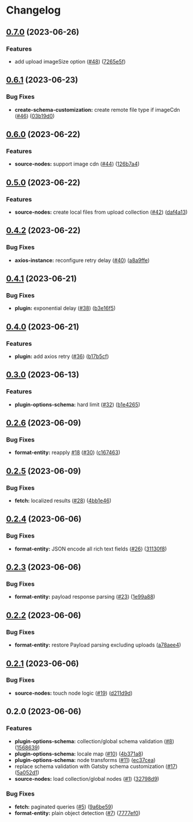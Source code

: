 # Changelog

## [0.7.0](https://github.com/thompsonsj/gatbsy-source-payload-cms/compare/v0.6.1...v0.7.0) (2023-06-26)


### Features

* add upload imageSize option ([#48](https://github.com/thompsonsj/gatbsy-source-payload-cms/issues/48)) ([7265e5f](https://github.com/thompsonsj/gatbsy-source-payload-cms/commit/7265e5f01e59fd99d0e8d664b4173923dd9eea1b))

## [0.6.1](https://github.com/thompsonsj/gatbsy-source-payload-cms/compare/v0.6.0...v0.6.1) (2023-06-23)


### Bug Fixes

* **create-schema-customization:** create remote file type if imageCdn ([#46](https://github.com/thompsonsj/gatbsy-source-payload-cms/issues/46)) ([03b19d0](https://github.com/thompsonsj/gatbsy-source-payload-cms/commit/03b19d0f45cc8352020fc8e70c2cdb6e8235a365))

## [0.6.0](https://github.com/thompsonsj/gatbsy-source-payload-cms/compare/v0.5.0...v0.6.0) (2023-06-22)


### Features

* **source-nodes:** support image cdn ([#44](https://github.com/thompsonsj/gatbsy-source-payload-cms/issues/44)) ([126b7a4](https://github.com/thompsonsj/gatbsy-source-payload-cms/commit/126b7a4db6161f4b2a08cdf497e3b2c3477d927a))

## [0.5.0](https://github.com/thompsonsj/gatbsy-source-payload-cms/compare/v0.4.2...v0.5.0) (2023-06-22)


### Features

* **source-nodes:** create local files from upload collection ([#42](https://github.com/thompsonsj/gatbsy-source-payload-cms/issues/42)) ([daf4a13](https://github.com/thompsonsj/gatbsy-source-payload-cms/commit/daf4a133443121b4ddc204b6c00a0c0b9b4cb55c))

## [0.4.2](https://github.com/thompsonsj/gatbsy-source-payload-cms/compare/v0.4.1...v0.4.2) (2023-06-22)


### Bug Fixes

* **axios-instance:** reconfigure retry delay ([#40](https://github.com/thompsonsj/gatbsy-source-payload-cms/issues/40)) ([a8a9ffe](https://github.com/thompsonsj/gatbsy-source-payload-cms/commit/a8a9ffed5b972459c9d5b435a952f176a18e0445))

## [0.4.1](https://github.com/thompsonsj/gatbsy-source-payload-cms/compare/v0.4.0...v0.4.1) (2023-06-21)


### Bug Fixes

* **plugin:** exponential delay ([#38](https://github.com/thompsonsj/gatbsy-source-payload-cms/issues/38)) ([b3e16f5](https://github.com/thompsonsj/gatbsy-source-payload-cms/commit/b3e16f5cc38e7cab2fcdd51c352e49e641a52df1))

## [0.4.0](https://github.com/thompsonsj/gatbsy-source-payload-cms/compare/v0.3.0...v0.4.0) (2023-06-21)


### Features

* **plugin:** add axios retry ([#36](https://github.com/thompsonsj/gatbsy-source-payload-cms/issues/36)) ([b17b5cf](https://github.com/thompsonsj/gatbsy-source-payload-cms/commit/b17b5cf94193610764e36bc40a33c54ece4e215a))

## [0.3.0](https://github.com/thompsonsj/gatbsy-source-payload-cms/compare/v0.2.6...v0.3.0) (2023-06-13)


### Features

* **plugin-options-schema:** hard limit ([#32](https://github.com/thompsonsj/gatbsy-source-payload-cms/issues/32)) ([b1e4265](https://github.com/thompsonsj/gatbsy-source-payload-cms/commit/b1e42658c3addc4e4f25059a252cbd8d2e01c7bf))

## [0.2.6](https://github.com/thompsonsj/gatbsy-source-payload-cms/compare/v0.2.5...v0.2.6) (2023-06-09)


### Bug Fixes

* **format-entity:** reapply [#18](https://github.com/thompsonsj/gatbsy-source-payload-cms/issues/18) ([#30](https://github.com/thompsonsj/gatbsy-source-payload-cms/issues/30)) ([c167463](https://github.com/thompsonsj/gatbsy-source-payload-cms/commit/c16746384d3bdd6e195be440f9c8f9990f2425a8))

## [0.2.5](https://github.com/thompsonsj/gatbsy-source-payload-cms/compare/v0.2.4...v0.2.5) (2023-06-09)


### Bug Fixes

* **fetch:** localized results ([#28](https://github.com/thompsonsj/gatbsy-source-payload-cms/issues/28)) ([4bb1e46](https://github.com/thompsonsj/gatbsy-source-payload-cms/commit/4bb1e46b391d322f0d45aca5449057bc2940442f))

## [0.2.4](https://github.com/thompsonsj/gatbsy-source-payload-cms/compare/v0.2.3...v0.2.4) (2023-06-06)


### Bug Fixes

* **format-entity:** JSON encode all rich text fields ([#26](https://github.com/thompsonsj/gatbsy-source-payload-cms/issues/26)) ([31130f8](https://github.com/thompsonsj/gatbsy-source-payload-cms/commit/31130f81ee1824907c1d85d0d1375ab74160fd52))

## [0.2.3](https://github.com/thompsonsj/gatbsy-source-payload-cms/compare/v0.2.2...v0.2.3) (2023-06-06)


### Bug Fixes

* **format-entity:** payload response parsing ([#23](https://github.com/thompsonsj/gatbsy-source-payload-cms/issues/23)) ([1e99a88](https://github.com/thompsonsj/gatbsy-source-payload-cms/commit/1e99a88c492782e5caf2d4669b826a54baddeb41))

## [0.2.2](https://github.com/thompsonsj/gatbsy-source-payload-cms/compare/v0.2.1...v0.2.2) (2023-06-06)


### Bug Fixes

* **format-entity:** restore Payload parsing excluding uploads ([a78aee4](https://github.com/thompsonsj/gatbsy-source-payload-cms/commit/a78aee4668b1c8a0a8aebabf265f92b38241f61b))

## [0.2.1](https://github.com/thompsonsj/gatbsy-source-payload-cms/compare/v0.2.0...v0.2.1) (2023-06-06)


### Bug Fixes

* **source-nodes:** touch node logic ([#19](https://github.com/thompsonsj/gatbsy-source-payload-cms/issues/19)) ([d211d9d](https://github.com/thompsonsj/gatbsy-source-payload-cms/commit/d211d9dd534314868dcc62c609c1805dd3d92b69))

## 0.2.0 (2023-06-06)


### Features

* **plugin-options-schema:** collection/global schema validation ([#8](https://github.com/thompsonsj/gatbsy-source-payload-cms/issues/8)) ([1568639](https://github.com/thompsonsj/gatbsy-source-payload-cms/commit/1568639aceb7f33cd13857328d6b86ae6fa6a2fe))
* **plugin-options-schema:** locale map ([#10](https://github.com/thompsonsj/gatbsy-source-payload-cms/issues/10)) ([4b371a8](https://github.com/thompsonsj/gatbsy-source-payload-cms/commit/4b371a845df77d5bd1a2678240a7ad1b7d0f850a))
* **plugin-options-schema:** node transforms ([#11](https://github.com/thompsonsj/gatbsy-source-payload-cms/issues/11)) ([ec37cea](https://github.com/thompsonsj/gatbsy-source-payload-cms/commit/ec37cea753824bd24ae2e6b5dcd790eaa4d48c48))
* replace schema validation with Gatsby schema customization ([#17](https://github.com/thompsonsj/gatbsy-source-payload-cms/issues/17)) ([5a052d1](https://github.com/thompsonsj/gatbsy-source-payload-cms/commit/5a052d1e9128c910de654fe3f5a6e7ffaea9fa12))
* **source-nodes:** load collection/global nodes ([#1](https://github.com/thompsonsj/gatbsy-source-payload-cms/issues/1)) ([32798d9](https://github.com/thompsonsj/gatbsy-source-payload-cms/commit/32798d9066ea6fb05e9c9d5f0283dd708bb5682f))


### Bug Fixes

* **fetch:** paginated queries ([#5](https://github.com/thompsonsj/gatbsy-source-payload-cms/issues/5)) ([9a6be59](https://github.com/thompsonsj/gatbsy-source-payload-cms/commit/9a6be5918ba4d0f6e1aeba3bd033fb9d04241f3d))
* **format-entity:** plain object detection ([#7](https://github.com/thompsonsj/gatbsy-source-payload-cms/issues/7)) ([7777ef0](https://github.com/thompsonsj/gatbsy-source-payload-cms/commit/7777ef067e85fef6cab8e6591283c78e7f40a404))
